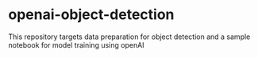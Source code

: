 # openai-object-detection
This repository targets data preparation for object detection and a sample notebook for model training using openAI
